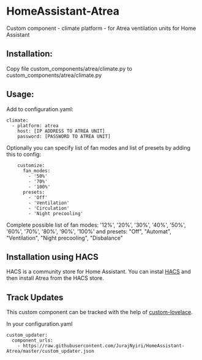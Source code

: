 # HomeAssistant-Atrea
Custom component - climate platform - for Atrea ventilation units for Home Assistant

## Installation:
Copy file custom_components/atrea/climate.py to custom_components/atrea/climate.py

## Usage:
Add to configuration.yaml:

```
climate:
  - platform: atrea
    host: [IP ADDRESS TO ATREA UNIT]
    password: [PASSWORD TO ATREA UNIT]
```

Optionally you can specify list of fan modes and list of presets by adding this to config:
```
    customize:
      fan_modes:
        - '50%'
        - '70%'
        - '100%'
      presets:
        - 'Off'
        - 'Ventilation'
        - 'Circulation'
        - 'Night precooling'
```

Complete possible list of fan modes: '12%', '20%', '30%', '40%', '50%', '60%', '70%', '80%', '90%', '100%'
and presets: "Off", "Automat", "Ventilation", "Night precooling", "Disbalance"

## Installation using HACS
HACS is a community store for Home Assistant. You can instal [HACS](https://github.com/custom-components/hacs) and then install Atrea from the HACS store.

## Track Updates
This custom component can be tracked with the help of [custom-lovelace](https://github.com/ciotlosm/custom-lovelace).

In your configuration.yaml

```
custom_updater:
  component_urls:
    - https://raw.githubusercontent.com/JurajNyiri/HomeAssistant-Atrea/master/custom_updater.json
```